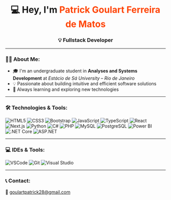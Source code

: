 <h1 align="center">💻 Hey, I'm <span style="color:#FF4500">Patrick Goulart Ferreira de Matos</span></h1>
<h3 align="center">💡 Fullstack Developer</h3>

---

### 👨‍💻 About Me:
- 🎓 I'm an undergraduate student in **Analyses and Systems Development** at *Estácio de Sá University – Rio de Janeiro*  
- 💡 Passionate about building intuitive and efficient software solutions  
- 🌱 Always learning and exploring new technologies  

---

### 🛠️ Technologies & Tools:

![HTML5](https://img.shields.io/badge/HTML5-E34F26?style=flat-square&logo=html5&logoColor=white)
![CSS3](https://img.shields.io/badge/CSS3-1572B6?style=flat-square&logo=css3&logoColor=white)
![Bootstrap](https://img.shields.io/badge/Bootstrap-563D7C?style=flat-square&logo=bootstrap&logoColor=white)
![JavaScript](https://img.shields.io/badge/JavaScript-F7DF1E?style=flat-square&logo=javascript&logoColor=black)
![TypeScript](https://img.shields.io/badge/TypeScript-007ACC?style=flat-square&logo=typescript&logoColor=white)
![React](https://img.shields.io/badge/React-20232A?style=flat-square&logo=react&logoColor=61DAFB)
![Next.js](https://img.shields.io/badge/Next.js-000000?style=flat-square&logo=nextdotjs&logoColor=white)
![Python](https://img.shields.io/badge/Python-3776AB?style=flat-square&logo=python&logoColor=white)
![C#](https://img.shields.io/badge/C%23-239120?style=flat-square&logo=c-sharp&logoColor=white)
![PHP](https://img.shields.io/badge/PHP-777BB4?style=flat-square&logo=php&logoColor=white)
![MySQL](https://img.shields.io/badge/MySQL-005C84?style=flat-square&logo=mysql&logoColor=white)
![PostgreSQL](https://img.shields.io/badge/PostgreSQL-336791?style=flat-square&logo=postgresql&logoColor=white)
![Power BI](https://img.shields.io/badge/Power_BI-F2C811?style=flat-square&logo=powerbi&logoColor=black)
![.NET Core](https://img.shields.io/badge/.NET_Core-512BD4?style=flat-square&logo=dotnet&logoColor=white)
![ASP.NET](https://img.shields.io/badge/ASP.NET-5C2D91?style=flat-square&logo=dotnet&logoColor=white)

---

### 💻 IDEs & Tools:

![VSCode](https://img.shields.io/badge/VS_Code-007ACC?style=flat-square&logo=visual-studio-code&logoColor=white)
![Git](https://img.shields.io/badge/Git-F05032?style=flat-square&logo=git&logoColor=white)
![Visual Studio](https://img.shields.io/badge/Visual_Studio-5C2D91?style=flat-square&logo=visual-studio&logoColor=white)

---

### 📞 Contact:
📧 [goulartpatrick28@gmail.com](mailto:goulartpatrick28@gmail.com)
